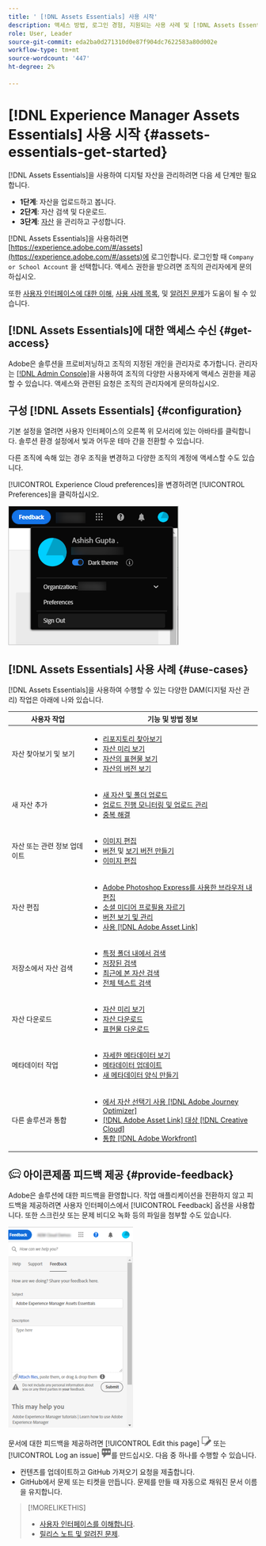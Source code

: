 ```yaml
---
title: ' [!DNL Assets Essentials] 사용 시작'
description: 액세스 방법, 로그인 경험, 지원되는 사용 사례 및 [!DNL Assets Essentials]의 알려진 문제입니다.
role: User, Leader
source-git-commit: eda2ba0d271310d0e87f904dc7622583a80d002e
workflow-type: tm+mt
source-wordcount: '447'
ht-degree: 2%

---
```


# [!DNL Experience Manager Assets Essentials] 사용 시작 {#assets-essentials-get-started}

<!-- TBD: Make links for these steps. -->

[!DNL Assets Essentials]을 사용하여 디지털 자산을 관리하려면 다음 세 단계만 필요합니다.

* **1단계**:  [](/help/add-delete.md) 자산을 업로드하고  [](/help/navigate-view.md) 봅니다.
* **2단계**:  [](/help/search.md) 자산 검색 및  [](/help/manage-organize.md#download) 다운로드.
* **3단계**:  [자산](/help/manage-organize.md) 을 관리하고 구성합니다.

[!DNL Assets Essentials]을 사용하려면 [https://experience.adobe.com/#/assets](https://experience.adobe.com/#/assets)에 로그인합니다. 로그인할 때 `Company or School Account` 을 선택합니다. 액세스 권한을 받으려면 조직의 관리자에게 문의하십시오.

또한 [사용자 인터페이스에 대한 이해](/help/navigate-view.md), [사용 사례 목록](#use-cases), <!-- TBD: [supported file types](/help/supported-file-formats.md), --> 및 [알려진 문제](/help/release-notes.md#known-issues)가 도움이 될 수 있습니다.

## [!DNL Assets Essentials]에 대한 액세스 수신 {#get-access}

Adobe은 솔루션을 프로비저닝하고 조직의 지정된 개인을 관리자로 추가합니다. 관리자는 [[!DNL Admin Console]](https://helpx.adobe.com/enterprise/admin-guide.html/enterprise/using/welcome.ug.html)을 사용하여 조직의 다양한 사용자에게 액세스 권한을 제공할 수 있습니다. 액세스와 관련된 요청은 조직의 관리자에게 문의하십시오.

## 구성 [!DNL Assets Essentials] {#configuration}

기본 설정을 열려면 사용자 인터페이스의 오른쪽 위 모서리에 있는 아바타를 클릭합니다. 솔루션 환경 설정에서 빛과 어두운 테마 간을 전환할 수 있습니다.

다른 조직에 속해 있는 경우 조직을 변경하고 다양한 조직의 계정에 액세스할 수도 있습니다.

[!UICONTROL Experience Cloud preferences]을 변경하려면 [!UICONTROL Preferences]을 클릭하십시오.

![어두운 테마 및 밝은 테마 전환 환경 설정](assets/theme-change.png)

<!-- TBD: What can admins configure? What more can users configure? Any doc that describes Exp Cloud preferences? 
Metadata forms is out of the scope of 6/17 GA. When the functionality is added, link to it from here. It is about configuring metadata UI. -->

<!-- TBD: This section contains beta-specific video that will be updated post-GA.

## Login experience {#login-experience}

When logging in, after providing the credentials, you can be prompted to select an account. In this case, select `Company or School Account` to proceed.

![Select an account to login](assets/do-not-localize/login-experience.gif)
-->

## [!DNL Assets Essentials] 사용 사례 {#use-cases}

[!DNL Assets Essentials]을 사용하여 수행할 수 있는 다양한 DAM(디지털 자산 관리) 작업은 아래에 나와 있습니다.

| 사용자 작업 | 기능 및 방법 정보 |
|-----|------|
| 자산 찾아보기 및 보기 | <ul> <li>[리포지토리 찾아보기](/help/navigate-view.md#view-assets-and-details) </li> <li> [자산 미리 보기](/help/navigate-view.md#preview-assets) <li> [자산의 표현물 보기](/help/add-delete.md#renditions) </li> <li>[자산의 버전 보기](/help/manage-organize.md#view-versions)</li></ul> |
| 새 자산 추가 | <ul> <li>[새 자산 및 폴더 업로드](/help/add-delete.md#add-assets)</li> <li>[업로드 진행 모니터링 및 업로드 관리](/help/add-delete.md#upload-progress)</li> <li>[중복 해결](/help/add-delete.md#resolve-upload-fails)</li> </ul> |
| 자산 또는 관련 정보 업데이트 | <ul> <li>[이미지 편집](/help/edit-images.md)</li> <li>[버전 ](/help/manage-organize.md#create-versions) 및  [보기 버전 만들기](/help/manage-organize.md#view-versions)</li> <li>[이미지 편집](/help/edit-images.md)</li> </ul> |
| 자산 편집 | <ul> <li>[Adobe Photoshop Express를 사용한 브라우저 내 편집](/help/edit-images.md)</li> <li>[소셜 미디어 프로필용 자르기](/help/edit-images.md#crop-straighten-images)</li> <li>[버전 보기 및 관리](/help/manage-organize.md#view-versions)</li> <li>[사용 [!DNL Adobe Asset Link]](/help/integration.md#integrations)</ul></ul> |
| 저장소에서 자산 검색 | <ul> <li>[특정 폴더 내에서 검색](/help/search.md#refine-search-results)</li> <li>[저장된 검색](/help/search.md#saved-search)</li> <li>[최근에 본 자산 검색](/help/search.md)</li> <li>[전체 텍스트 검색](/help/search.md) |
| 자산 다운로드 | <ul> <li> [자산 미리 보기](/help/navigate-view.md#preview-assets) </li> <li> [자산 다운로드](/help/manage-organize.md#download) <li> [표현물 다운로드](/help/add-delete.md#renditions) </li></ul> |
| 메타데이터 작업 | <ul> <li>[자세한 메타데이터 보기](/help/metadata.md) </li> <li> [메타데이터 업데이트](/help/metadata.md#update-metadata)</li> <li> [새 메타데이터 양식 만들기](/help/metadata.md#metadata-forms) </li> </ul> |
| 다른 솔루션과 통합 | <ul> <li>[에서 자산 선택기 사용 [!DNL Adobe Journey Optimizer]](/help/integration.md)</li> <li>[[!DNL Adobe Asset Link] 대상 [!DNL Creative Cloud]](/help/integration.md)</li> <li>[통합 [!DNL Adobe Workfront]](/help/integration.md)</li> </ul> |

<!--TBD: Merge the below rows in the table when the use cases are documented/available.

| How do I delete assets? | <ul> <li>[Delete assets](/help/manage-organize.md)</li> <li>Recover deleted assets</li> <li>Permanently delete assets</li> </ul> |
| How do I share assets or find shared assets? | <ul> <li>Shared by me</li> <li>Shared with me</li> <li>Share for comments and review</li> <li>Unshare assets</li> </ul> |
| How do I collaborate with others and get my assets reviewed | <ul> <li>Share for review</li> <li>Provide comments. Resolve and filter comments</li> <li>Annotations on images</li> <li>Assign tasks to specific users and prioritize</li> </ul> |

-->

## ![피드백 ](assets/do-not-localize/feedback-icon.png) 아이콘제품 피드백 제공 {#provide-feedback}

Adobe은 솔루션에 대한 피드백을 환영합니다. 작업 애플리케이션을 전환하지 않고 피드백을 제공하려면 사용자 인터페이스에서 [!UICONTROL Feedback] 옵션을 사용합니다. 또한 스크린샷 또는 문제 비디오 녹화 등의 파일을 첨부할 수도 있습니다.

![인터페이스의 피드백 옵션](assets/feedback-panel.png)

문서에 대한 피드백을 제공하려면 [!UICONTROL Edit this page] ![페이지 편집](assets/do-not-localize/edit-page.png) 또는 [!UICONTROL Log an issue] ![오른쪽 사이드바에서 GitHub 문제](assets/do-not-localize/github-issue.png)를 만드십시오. 다음 중 하나를 수행할 수 있습니다.

* 컨텐츠를 업데이트하고 GitHub 가져오기 요청을 제출합니다.
* GitHub에서 문제 또는 티켓을 만듭니다. 문제를 만들 때 자동으로 채워진 문서 이름을 유지합니다.

>[!MORELIKETHIS]
>
>* [사용자 인터페이스를 이해합니다](/help/navigate-view.md).
>* [릴리스 노트 및 알려진 문제](/help/release-notes.md).


<!-- TBD: 
>* [Supported file types](/help/supported-file-formats.md).
-->
